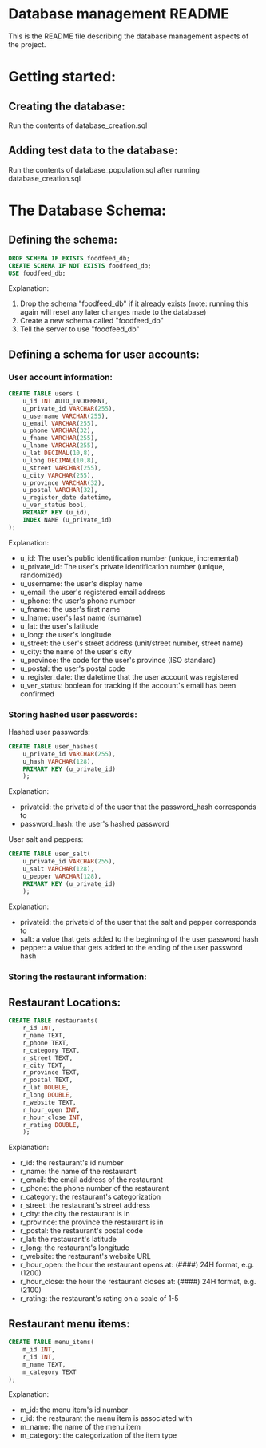 # Database management README

This is the README file describing the database management aspects of the project.

# Getting started:

## Creating the database:
Run the contents of database_creation.sql

## Adding test data to the database:
Run the contents of database_population.sql after running database_creation.sql

# The Database Schema:
## Defining the schema:
```sql
DROP SCHEMA IF EXISTS foodfeed_db;
CREATE SCHEMA IF NOT EXISTS foodfeed_db;
USE foodfeed_db;
```
Explanation:
1. Drop the schema "foodfeed_db" if it already exists (note: running this again will reset any later changes made to the database)
2. Create a new schema called "foodfeed_db"
3. Tell the server to use "foodfeed_db"

## Defining a schema for user accounts:
### User account information:
```sql
CREATE TABLE users (
    u_id INT AUTO_INCREMENT,
    u_private_id VARCHAR(255),
    u_username VARCHAR(255),
    u_email VARCHAR(255),
    u_phone VARCHAR(32),
    u_fname VARCHAR(255),
    u_lname VARCHAR(255),
    u_lat DECIMAL(10,8),
    u_long DECIMAL(10,8),
    u_street VARCHAR(255),
    u_city VARCHAR(255),
    u_province VARCHAR(32),
    u_postal VARCHAR(32),
    u_register_date datetime,
    u_ver_status bool,
    PRIMARY KEY (u_id),
    INDEX NAME (u_private_id)
);

```
Explanation:
- u_id: The user's public identification number (unique, incremental)
- u_private_id: The user's private identification number (unique, randomized)
- u_username: the user's display name
- u_email: the user's registered email address
- u_phone: the user's phone number
- u_fname: the user's first name
- u_lname: user's last name (surname)
- u_lat: the user's latitude
- u_long: the user's longitude
- u_street: the user's street address (unit/street number, street name)
- u_city: the name of the user's city
- u_province: the code for the user's province (ISO standard)
- u_postal: the user's postal code
- u_register_date: the datetime that the user account was registered
- u_ver_status: boolean for tracking if the account's email has been confirmed

### Storing hashed user passwords:
Hashed user passwords:
```sql
CREATE TABLE user_hashes(
    u_private_id VARCHAR(255),
    u_hash VARCHAR(128),
    PRIMARY KEY (u_private_id)
    );
```
Explanation: 
- privateid: the privateid of the user that the password_hash corresponds to
- password_hash: the user's hashed password

User salt and peppers:
```sql
CREATE TABLE user_salt(
    u_private_id VARCHAR(255),
    u_salt VARCHAR(128),
    u_pepper VARCHAR(128),
    PRIMARY KEY (u_private_id)
    );
```
Explanation:
- privateid: the privateid of the user that the salt and pepper corresponds to
- salt: a value that gets added to the beginning of the user password hash
- pepper: a value that gets added to the ending of the user password hash

### Storing the restaurant information:
## Restaurant Locations:
```sql
CREATE TABLE restaurants(
    r_id INT,
    r_name TEXT,
    r_phone TEXT,
    r_category TEXT,	
    r_street TEXT,
    r_city TEXT,	
    r_province TEXT,
    r_postal TEXT,
    r_lat DOUBLE,
    r_long DOUBLE,	
    r_website TEXT,
    r_hour_open INT,
    r_hour_close INT,
    r_rating DOUBLE,
    );
```
Explanation:
- r_id: the restaurant's id number
- r_name: the name of the restaurant
- r_email: the email address of the restaurant
- r_phone: the phone number of the restaurant
- r_category: the restaurant's categorization
- r_street: the restaurant's street address
- r_city: the city the restaurant is in
- r_province: the province the restaurant is in
- r_postal: the restaurant's postal code
- r_lat: the restaurant's latitude 
- r_long: the restaurant's longitude
- r_website: the restaurant's website URL
- r_hour_open: the hour the restaurant opens at: (####) 24H format, e.g. (1200)
- r_hour_close: the hour the restaurant closes at: (####) 24H format, e.g. (2100)
- r_rating: the restaurant's rating on a scale of 1-5

## Restaurant menu items:

```sql
CREATE TABLE menu_items(
    m_id INT,
    r_id INT,
    m_name TEXT,
    m_category TEXT
);
```
Explanation:
- m_id: the menu item's id number
- r_id: the restaurant the menu item is associated with
- m_name: the name of the menu item
- m_category: the categorization of the item type
